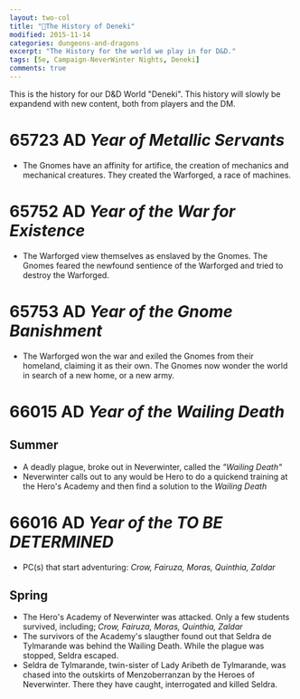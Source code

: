 ```yaml
---
layout: two-col
title: "🏰The History of Deneki"
modified: 2015-11-14
categories: dungeons-and-dragons
excerpt: "The History for the world we play in for D&D."
tags: [5e, Campaign-NeverWinter Nights, Deneki]
comments: true
---
```


This is the history for our D&D World "Deneki". This history will slowly be expandend with new content, both from players and the DM.

# 65723 AD _Year of Metallic Servants_
- The Gnomes have an affinity for artifice, the creation of mechanics and mechanical creatures. They created the Warforged, a race of machines.

# 65752 AD _Year of the War for Existence_

- The Warforged view themselves as enslaved by the Gnomes. The Gnomes feared the newfound sentience of the Warforged and tried to destroy the Warforged.

# 65753 AD _Year of the Gnome Banishment_

- The Warforged won the war and exiled the Gnomes from their homeland, claiming it as their own. The Gnomes now wonder the world in search of a new home, or a new army.

# 66015 AD  _Year of the Wailing Death_

## Summer

- A deadly plague, broke out in Neverwinter, called the _"Wailing Death"_
- Neverwinter calls out to any would be Hero to do a quickend training at the Hero's Academy and then find a solution to the _Wailing Death_

# 66016 AD _Year of the *TO BE DETERMINED*_

- PC(s) that start adventuring: _Crow, Fairuza, Moras, Quinthia, Zaldar_

## Spring

- The Hero's Academy of Neverwinter was attacked. Only a few students survived, including; _Crow, Fairuza, Moras, Quinthia, Zaldar_
- The survivors of the Academy's slaugther found out that Seldra de Tylmarande was behind the Wailing Death. While the plague was stopped, Seldra escaped.
- Seldra de Tylmarande, twin-sister of Lady Aribeth de Tylmarande, was chased into the outskirts of Menzoberranzan by the Heroes of Neverwinter. There they have caught, interrogated and killed Seldra.
